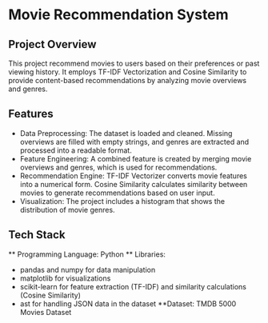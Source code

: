 # Movie Recommendation System
## Project Overview
This project recommend movies to users based on their preferences or past viewing history. It employs TF-IDF Vectorization and Cosine Similarity to provide content-based recommendations by analyzing movie overviews and genres.

## Features
* Data Preprocessing: The dataset is loaded and cleaned. Missing overviews are filled with empty strings, and genres are extracted and processed into a readable format.
* Feature Engineering: A combined feature is created by merging movie overviews and genres, which is used for recommendations.
* Recommendation Engine:
 TF-IDF Vectorizer converts movie features into a numerical form.
 Cosine Similarity calculates similarity between movies to generate recommendations based on user input.
* Visualization: The project includes a histogram that shows the distribution of movie genres.


## Tech Stack
** Programming Language: Python
** Libraries:
 * pandas and numpy for data manipulation
 * matplotlib for visualizations
 * scikit-learn for feature extraction (TF-IDF) and similarity calculations (Cosine Similarity)
 * ast for handling JSON data in the dataset
**Dataset: TMDB 5000 Movies Dataset


